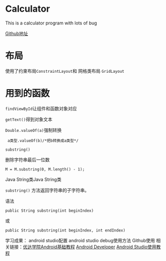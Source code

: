# Calculator
This is a calculator program with lots of bug


[Github地址](https://github.com/Chuangzw/Calculator)
 

布局
==
使用了约束布局`ConstraintLayout`和 网格类布局 `GridLayout`

用到的函数
=====

```findViewById```让组件和函数对象对应

```getText()```得到对象文本

```Double.valueOf(a)```强制转换 

```
 a类型.valueOf(b)/*把b转换成a类型*/
```

```substring()```

删除字符串最后一位数       

```
M = M.substring(0, M.length() - 1);
```

Java String类Java String类

`substring()` 方法返回字符串的子字符串。

语法

```
public String substring(int beginIndex)
```

或

```
public String substring(int beginIndex, int endIndex)
```


学习成果：
android studio配置
android studio debug使用方法
Github使用
相关链接：[优达学院Android基础教程](https://classroom.udacity.com/me)
[Android Developer](https://developer.android.google.cn/guide/)
[Android Studio使用教程](https://pan.baidu.com/s/17ej3o5Uq3GIKvR985wx3sA)
